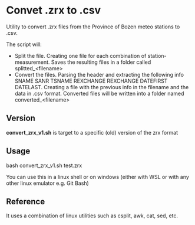 # Convet .zrx to .csv

Utility to convert .zrx files from the Province of Bozen meteo stations to .csv.

The script will:
- Split the file. Creating one file for each combination of station-measurement. Saves the resulting files in a folder called splitted_\<filename\>
- Convert the files. Parsing the header and extracting the following info SNAME SANR TSNAME REXCHANGE REXCHANGE DATEFIRST DATELAST. Creating a file with the previous info in the filename and the data in .csv format. Converted files will be written into a folder named converted_\<filename\>

## Version

**convert_zrx_v1.sh** is target to a specific (old) version of the zrx format

## Usage

bash convert_zrx_v1.sh test.zrx

You can use this in a linux shell or on windows (either with WSL or with any other linux emulator e.g. Git Bash)

## Reference

It uses a combination of linux utilities such as csplit, awk, cat, sed, etc.

